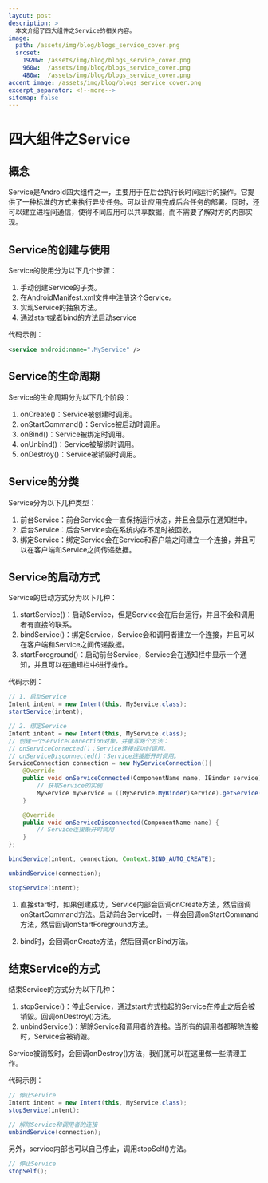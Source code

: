 ```yaml
---
layout: post
description: > 
  本文介绍了四大组件之Service的相关内容。
image: 
  path: /assets/img/blog/blogs_service_cover.png
  srcset: 
    1920w: /assets/img/blog/blogs_service_cover.png
    960w:  /assets/img/blog/blogs_service_cover.png
    480w:  /assets/img/blog/blogs_service_cover.png
accent_image: /assets/img/blog/blogs_service_cover.png
excerpt_separator: <!--more-->
sitemap: false
---
```

# 四大组件之Service

## 概念

Service是Android四大组件之一，主要用于在后台执行长时间运行的操作。它提供了一种标准的方式来执行异步任务。可以让应用完成后台任务的部署。同时，还可以建立进程间通信，使得不同应用可以共享数据，而不需要了解对方的内部实现。

## Service的创建与使用

Service的使用分为以下几个步骤：

1. 手动创建Service的子类。
2. 在AndroidManifest.xml文件中注册这个Service。
3. 实现Service的抽象方法。
4. 通过start或者bind的方法启动service

代码示例：

```xml
<service android:name=".MyService" />
```

## Service的生命周期
Service的生命周期分为以下几个阶段：
1. onCreate()：Service被创建时调用。
2. onStartCommand()：Service被启动时调用。
3. onBind()：Service被绑定时调用。
4. onUnbind()：Service被解绑时调用。
5. onDestroy()：Service被销毁时调用。

## Service的分类
Service分为以下几种类型： 
1. 前台Service：前台Service会一直保持运行状态，并且会显示在通知栏中。
2. 后台Service：后台Service会在系统内存不足时被回收。
3. 绑定Service：绑定Service会在Service和客户端之间建立一个连接，并且可以在客户端和Service之间传递数据。


## Service的启动方式
Service的启动方式分为以下几种：
1. startService()：启动Service，但是Service会在后台运行，并且不会和调用者有直接的联系。
2. bindService()：绑定Service，Service会和调用者建立一个连接，并且可以在客户端和Service之间传递数据。
3. startForeground()：启动前台Service，Service会在通知栏中显示一个通知，并且可以在通知栏中进行操作。

代码示例：

```java
// 1. 启动Service
Intent intent = new Intent(this, MyService.class);
startService(intent);

// 2. 绑定Service
Intent intent = new Intent(this, MyService.class);
// 创建一个ServiceConnection对象，并重写两个方法：
// onServiceConnected()：Service连接成功时调用。
// onServiceDisconnected()：Service连接断开时调用。
ServiceConnection connection = new MyServiceConnection(){
    @Override
    public void onServiceConnected(ComponentName name, IBinder service) {
        // 获取Service的实例
        MyService myService = ((MyService.MyBinder)service).getService();
    }

    @Override
    public void onServiceDisconnected(ComponentName name) {
        // Service连接断开时调用 
    }
};

bindService(intent, connection, Context.BIND_AUTO_CREATE);

unbindService(connection);

stopService(intent);
```

1. 直接start时，如果创建成功，Service内部会回调onCreate方法，然后回调onStartCommand方法。启动前台Service时，一样会回调onStartCommand方法，然后回调onStartForeground方法。

2. bind时，会回调onCreate方法，然后回调onBind方法。


## 结束Service的方式
结束Service的方式分为以下几种：

1. stopService()：停止Service，通过start方式拉起的Service在停止之后会被销毁。回调onDestroy()方法。
2. unbindService()：解除Service和调用者的连接。当所有的调用者都解除连接时，Service会被销毁。

Service被销毁时，会回调onDestroy()方法，我们就可以在这里做一些清理工作。

代码示例：

```java
// 停止Service
Intent intent = new Intent(this, MyService.class);
stopService(intent);

// 解除Service和调用者的连接
unbindService(connection);
```

另外，service内部也可以自己停止，调用stopSelf()方法。

```java
// 停止Service
stopSelf();
```